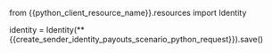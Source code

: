 from {{python_client_resource_name}}.resources import Identity

identity = Identity(**{{create_sender_identity_payouts_scenario_python_request}}).save()
